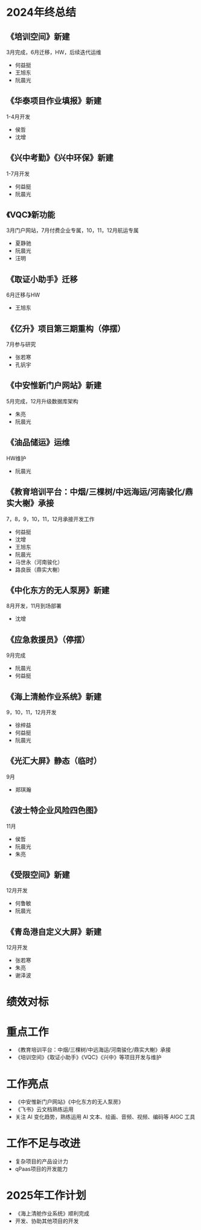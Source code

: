# 2024年终总结

## 《培训空间》新建
3月完成，6月迁移，HW，后续迭代运维
- 何益挺
- 王旭东
- 阮晨光

## 《华泰项目作业填报》新建
1-4月开发
- 侯哲
- 沈增

## 《兴中考勤》《兴中环保》新建
1-7月开发
- 何益挺
- 阮晨光

## 《VQC》新功能
3月门户网站，7月付费企业专属，10，11，12月航运专属
- 夏静驰
- 阮晨光
- 汪明

## 《取证小助手》迁移
6月迁移与HW
- 王旭东

## 《亿升》项目第三期重构（停摆）
7月参与研究
- 张若寒
- 孔钒宇

## 《中安惟新门户网站》新建
5月完成，12月升级数据库架构
- 朱亮
- 阮晨光

## 《油品储运》运维
HW维护
- 阮晨光

## 《教育培训平台：中烟/三棵树/中远海运/河南骏化/鼎实大榭》承接
7，8，9，10，11，12月承接开发工作
- 何益挺
- 沈增
- 王旭东
- 阮晨光
- 马世永（河南骏化）
- 路良辰（鼎实大榭）

## 《中化东方的无人泵房》新建
8月开发，11月到场部署
- 沈增

## 《应急救援员》（停摆）
9月完成
- 阮晨光
- 何益挺

## 《海上清舱作业系统》新建
9，10，11，12月开发
- 徐梓益
- 何益挺
- 阮晨光

## 《光汇大屏》静态（临时）
9月
- 郑琪瀚

## 《波士特企业风险四色图》
11月
- 侯哲
- 阮晨光
- 朱亮

## 《受限空间》新建
12月开发
- 何鲁敏
- 阮晨光

## 《青岛港自定义大屏》新建
12月开发
- 张若寒
- 朱亮
- 谢泽波

# 绩效对标

# 重点工作

- 《教育培训平台：中烟/三棵树/中远海运/河南骏化/鼎实大榭》承接
- 《培训空间》《取证小助手》《VQC》《兴中》等项目开发与维护

# 工作亮点

- 《中安惟新门户网站》《中化东方的无人泵房》
- 《飞书》云文档熟练运用
- 关注 AI 变化趋势，熟练运用 AI 文本、绘画、音频、视频、编码等 AIGC 工具

# 工作不足与改进

- 复杂项目的产品设计力
- qPaas项目的开发能力

# 2025年工作计划

- 《海上清舱作业系统》顺利完成
- 开发、协助其他项目的开发